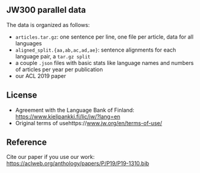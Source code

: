 ## JW300 parallel data

The data is organized as follows:

- `articles.tar.gz`: one sentence per line, one file per article, data for all languages
- `aligned_split.{aa,ab,ac,ad,ae}`: sentence alignments for each language pair, a `tar.gz split`
- a couple `.json` files with basic stats like language names and numbers of articles per year per publication
- our ACL 2019 paper

## License

* Agreement with the Language Bank of Finland: https://www.kielipankki.fi/lic/jw/?lang=en
* Original terms of usehttps://www.jw.org/en/terms-of-use/

## Reference

Cite our paper if you use our work:
https://aclweb.org/anthology/papers/P/P19/P19-1310.bib
